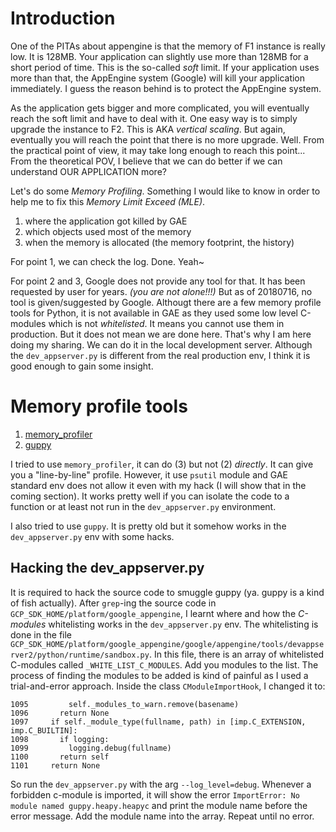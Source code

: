 # Introduction

One of the PITAs about appengine is that the memory of F1 instance is really
low. It is 128MB. Your application can slightly use more than 128MB for a short
period of time. This is the so-called *soft* limit. If your application uses
more than that, the AppEngine system (Google) will kill your application
immediately. I guess the reason behind is to protect the AppEngine system.

As the application gets bigger and more complicated, you will eventually reach
the soft limit and have to deal with it. One easy way is to simply upgrade the
instance to F2. This is AKA *vertical scaling*. But again, eventually you will
reach the point that there is no more upgrade. Well. From the practical point of
view, it may take long enough to reach this point... From the theoretical POV,
I believe that we can do better if we can understand OUR APPLICATION more?

Let's do some *Memory Profiling*. Something I would like to know in order to
help me to fix this *Memory Limit Exceed (MLE)*.

1. where the application got killed by GAE
2. which objects used most of the memory
3. when the memory is allocated (the memory footprint, the
history)

For point 1, we can check the log. Done. Yeah~

For point 2 and 3, Google does not provide any tool for that. It has been
requested by user for years. _(you are not alone!!!)_ But as of 20180716, no
tool is given/suggested by Google. Althougt there are a few memory profile
tools for Python, it is not available in GAE as they used some low level
C-modules which is not *whitelisted*. It means you cannot use them in
production. But it does not mean we are done here.  That's why I am here doing
my sharing. We can do it in the local development server. Although the
`dev_appserver.py` is different from the real production env, I think it is
good enough to gain some insight.

# Memory profile tools

1. [memory_profiler](https://github.com/pythonprofilers/memory_profiler)
2. [guppy](http://guppy-pe.sourceforge.net/)

I tried to use `memory_profiler`, it can do (3) but not (2) *directly*. It can
give you a "line-by-line" profile. However, it use `psutil` module and GAE
standard env does not allow it even with my hack (I will show that in the
coming section). It works pretty well if you can isolate the code to a function
or at least not run in the `dev_appserver.py` environment.

I also tried to use `guppy`. It is pretty old but it somehow works in the
`dev_appserver.py` env with some hacks.

## Hacking the dev_appserver.py

It is required to hack the source code to smuggle guppy (ya. guppy is a kind of
fish actually). After `grep`-ing the source code in
`GCP_SDK_HOME/platform/google_appengine`, I learnt where and how the
*C-modules* whitelisting works in the `dev_appserver.py` env. The whitelisting is done in the file
`GCP_SDK_HOME/platform/google_appengine/google/appengine/tools/devappserver2/python/runtime/sandbox.py`.
In this file, there is an array of whitelisted C-modules called
`_WHITE_LIST_C_MODULES`. Add you modules to the list. The process of finding
the modules to be added is kind of painful as I used a trial-and-error
approach. Inside the class `CModuleImportHook`, I changed it to:

```
1095         self._modules_to_warn.remove(basename)
1096       return None
1097     if self._module_type(fullname, path) in [imp.C_EXTENSION, imp.C_BUILTIN]:
1098       if logging:
1099         logging.debug(fullname)
1100       return self
1101     return None
```

So run the `dev_appserver.py` with the arg `--log_level=debug`. Whenever a
forbidden c-module is imported, it will show the error `ImportError: No module
named guppy.heapy.heapyc` and print the module name before the error message.
Add the module name into the array. Repeat until no error.
